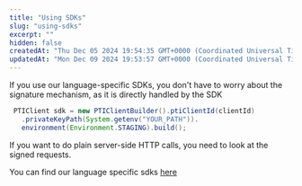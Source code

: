 ```yaml
---
title: "Using SDKs"
slug: "using-sdks"
excerpt: ""
hidden: false
createdAt: "Thu Dec 05 2024 19:54:35 GMT+0000 (Coordinated Universal Time)"
updatedAt: "Mon Dec 09 2024 19:53:57 GMT+0000 (Coordinated Universal Time)"
---
```

If you use our language-specific SDKs, you don't have to worry about the signature mechanism, as it is directly handled by the SDK

```java SDK intialization
 PTIClient sdk = new PTIClientBuilder().ptiClientId(clientId)
   .privateKeyPath(System.getenv("YOUR_PATH")).
   environment(Environment.STAGING).build();

```

If you want to do plain server-side HTTP calls, you need to look at the signed requests.

You can find our language specific sdks [here](https://github.com/provenancetech/pti-platform-sdks)
